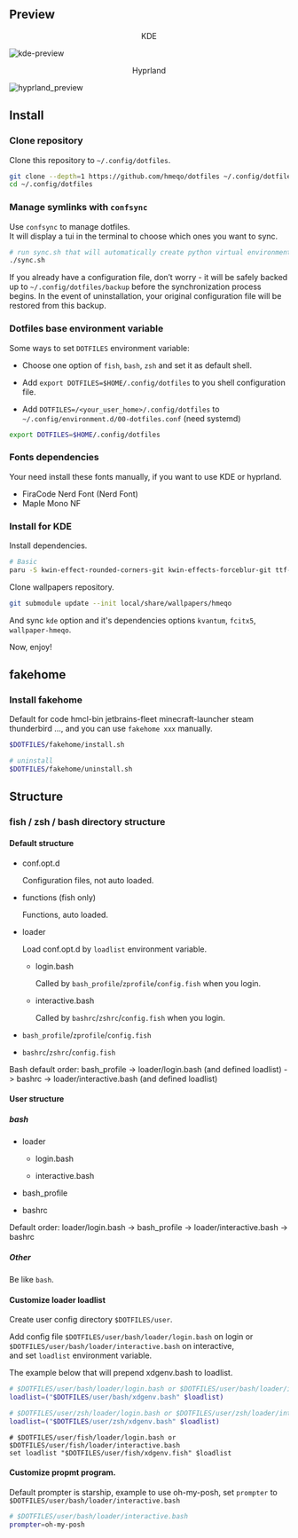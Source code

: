 ## Preview

<div style="text-align:center">
KDE
</div>

![kde-preview](https://github.com/user-attachments/assets/02d225bb-f09b-4007-bf82-73386df24cc3)

<div style="text-align:center">
Hyprland
</div>

![hyprland_preview](https://github.com/user-attachments/assets/c5ed14a4-237c-486a-888a-a48f8de4eee2)

## Install

### Clone repository

Clone this repository to `~/.config/dotfiles`.

```bash
git clone --depth=1 https://github.com/hmeqo/dotfiles ~/.config/dotfiles
cd ~/.config/dotfiles
```

### Manage symlinks with `confsync`

Use `confsync` to manage dotfiles.  
It will display a tui in the terminal to choose which ones you want to sync.

```bash
# run sync.sh that will automatically create python virtual environment and start `confsync tui`
./sync.sh
```

If you already have a configuration file, don’t worry - it will be safely backed up to `~/.config/dotfiles/backup` before the synchronization process begins.
In the event of uninstallation, your original configuration file will be restored from this backup.

### Dotfiles base environment variable

Some ways to set `DOTFILES` environment variable:

- Choose one option of `fish`, `bash`, `zsh` and set it as default shell.

- Add `export DOTFILES=$HOME/.config/dotfiles` to you shell configuration file.

- Add `DOTFILES=/<your_user_home>/.config/dotfiles` to `~/.config/environment.d/00-dotfiles.conf` (need systemd)

```bash
export DOTFILES=$HOME/.config/dotfiles
```

### Fonts dependencies

Your need install these fonts manually, if you want to use KDE or hyprland.

- FiraCode Nerd Font (Nerd Font)
- Maple Mono NF

### Install for KDE

Install dependencies.

```bash
# Basic
paru -S kwin-effect-rounded-corners-git kwin-effects-forceblur-git ttf-maple
```

Clone wallpapers repository.

```bash
git submodule update --init local/share/wallpapers/hmeqo
```

And sync `kde` option and it's dependencies options `kvantum`, `fcitx5`, `wallpaper-hmeqo`.

Now, enjoy!

## fakehome

### Install fakehome

Default for code hmcl-bin jetbrains-fleet minecraft-launcher steam thunderbird ..., and you can use `fakehome xxx` manually.

```bash
$DOTFILES/fakehome/install.sh

# uninstall
$DOTFILES/fakehome/uninstall.sh
```

## Structure

### fish / zsh / bash directory structure

#### Default structure

- conf.opt.d

  Configuration files, not auto loaded.

- functions (fish only)

  Functions, auto loaded.

- loader

  Load conf.opt.d by `loadlist` environment variable.

  - login.bash

    Called by `bash_profile`/`zprofile`/`config.fish` when you login.

  - interactive.bash

    Called by `bashrc`/`zshrc`/`config.fish` when you login.

- `bash_profile`/`zprofile`/`config.fish`

- `bashrc`/`zshrc`/`config.fish`

Bash default order: bash_profile -> loader/login.bash (and defined loadlist) -> bashrc -> loader/interactive.bash (and defined loadlist)

#### User structure

##### bash

- loader

  - login.bash

  - interactive.bash

- bash_profile

- bashrc

Default order: loader/login.bash -> bash_profile -> loader/interactive.bash -> bashrc

##### Other

Be like `bash`.

#### Customize loader loadlist

Create user config directory `$DOTFILES/user`.

Add config file `$DOTFILES/user/bash/loader/login.bash` on login or `$DOTFILES/user/bash/loader/interactive.bash` on interactive,  
and set `loadlist` environment variable.

The example below that will prepend xdgenv.bash to loadlist.

```bash
# $DOTFILES/user/bash/loader/login.bash or $DOTFILES/user/bash/loader/interactive.bash
loadlist=("$DOTFILES/user/bash/xdgenv.bash" $loadlist)
```

```zsh
# $DOTFILES/user/zsh/loader/login.bash or $DOTFILES/user/zsh/loader/interactive.bash
loadlist=("$DOTFILES/user/zsh/xdgenv.bash" $loadlist)
```

```fish
# $DOTFILES/user/fish/loader/login.bash or $DOTFILES/user/fish/loader/interactive.bash
set loadlist "$DOTFILES/user/fish/xdgenv.fish" $loadlist
```

#### Customize propmt program.

Default prompter is starship, example to use oh-my-posh, set `prompter` to `$DOTFILES/user/bash/loader/interactive.bash`

```bash
# $DOTFILES/user/bash/loader/interactive.bash
prompter=oh-my-posh
```
